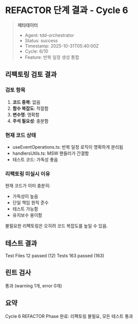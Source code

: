 # REFACTOR 단계 결과 - Cycle 6

> **메타데이터**
>
> - Agent: tdd-orchestrator
> - Status: success
> - Timestamp: 2025-10-31T05:40:00Z
> - Cycle: 6/10
> - Feature: 반복 일정 생성 통합

## 리팩토링 검토 결과

### 검토 항목

1. **코드 중복**: 없음
2. **함수 복잡도**: 적절함
3. **변수명**: 명확함
4. **주석 필요성**: 충분함

### 현재 코드 상태

- useEventOperations.ts: 반복 일정 로직이 명확하게 분리됨
- handlersUtils.ts: MSW 핸들러가 간결함
- 테스트 코드: 가독성 좋음

### 리팩토링 미실시 이유

현재 코드가 이미 충분히:
- 가독성이 높음
- 단일 책임 원칙 준수
- 테스트 가능함
- 유지보수 용이함

불필요한 리팩토링은 오히려 코드 복잡도를 높일 수 있음.

## 테스트 결과

Test Files  12 passed (12)
Tests  163 passed (163)

## 린트 검사

통과 (warning 1개, error 0개)

## 요약

Cycle 6 REFACTOR Phase 완료: 리팩토링 불필요, 모든 테스트 통과
